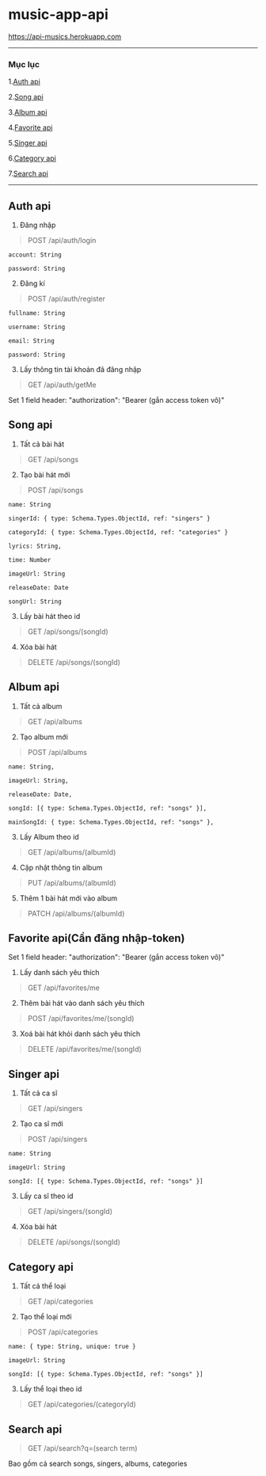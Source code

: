# music-app-api

https://api-musics.herokuapp.com

***

### Mục lục

1.[Auth api](#Auth-api)

2.[Song api](#Song-api)

3.[Album api](#Album-api)

4.[Favorite api](#Favorite-api)

5.[Singer api](#Singer-api)

6.[Category api](#Category-api)

7.[Search api](#Search-api)

***

## Auth api 

1. Đăng nhập

>POST /api/auth/login

    account: String
    
    password: String


2. Đăng kí

>POST /api/auth/register

    fullname: String
    
    username: String
    
    email: String
    
    password: String

3. Lấy thông tin tài khoản đã đăng nhập

>GET /api/auth/getMe

Set 1 field header: "authorization": "Bearer (gắn access token vô)"


## Song api

1. Tất cả bài hát

>GET /api/songs

2. Tạo bài hát mới

>POST /api/songs

    name: String
    
    singerId: { type: Schema.Types.ObjectId, ref: "singers" }
    
    categoryId: { type: Schema.Types.ObjectId, ref: "categories" }
    
    lyrics: String,
    
    time: Number
    
    imageUrl: String
    
    releaseDate: Date
    
    songUrl: String

3. Lấy bài hát theo id

>GET /api/songs/(songId)

4. Xóa bài hát

>DELETE /api/songs/(songId)



## Album api
1. Tất cả album

>GET /api/albums

2. Tạo album mới

>POST /api/albums

    name: String,
    
    imageUrl: String,
    
    releaseDate: Date,
    
    songId: [{ type: Schema.Types.ObjectId, ref: "songs" }],
    
    mainSongId: { type: Schema.Types.ObjectId, ref: "songs" },

3. Lấy Album theo id

>GET /api/albums/(albumId)

4. Cập nhật thông tin album

>PUT /api/albums/(albumId)

5. Thêm 1 bài hát mới vào album

>PATCH /api/albums/(albumId)

## Favorite api(Cần đăng nhập-token)


Set 1 field header: "authorization": "Bearer (gắn access token vô)"

1. Lấy danh sách yêu thích

>GET /api/favorites/me

2. Thêm bài hát vào danh sách yêu thích

>POST /api/favorites/me/(songId)

3. Xoá bài hát khỏi danh sách yêu thích

>DELETE /api/favorites/me/(songId)

## Singer api

1. Tất cả ca sĩ

>GET /api/singers

2. Tạo ca sĩ mới

>POST /api/singers
    
    name: String
    
    imageUrl: String
    
    songId: [{ type: Schema.Types.ObjectId, ref: "songs" }]

3. Lấy ca sĩ theo id

>GET /api/singers/(songId)

4. Xóa bài hát

>DELETE /api/songs/(songId)

## Category api

1. Tất cả thể loại

>GET /api/categories

2. Tạo thể loại mới

>POST /api/categories

    name: { type: String, unique: true }
    
    imageUrl: String
    
    songId: [{ type: Schema.Types.ObjectId, ref: "songs" }]
    

3. Lấy thể loại theo id

>GET /api/categories/(categoryId)


## Search api

>GET /api/search?q=(search term)

Bao gồm cả search songs, singers, albums, categories
